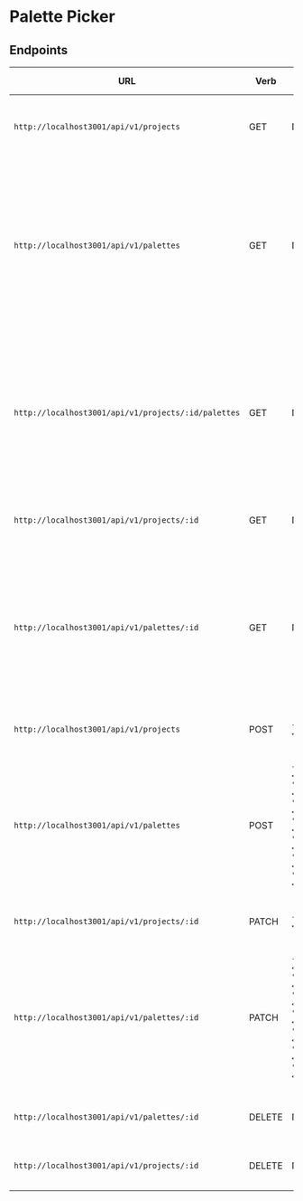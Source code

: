 # Palette Picker

## Endpoints

URL|Verb|Options|Sample Response
---|---|---|---
`http://localhost3001/api/v1/projects` | GET | Not needed | Array of all existing projects `{"project_id": 1, "name": Project 1}`
`http://localhost3001/api/v1/palettes` | GET | Not needed | Array of all existing palettes `{"project_id": 6, "name": "palette 1", "color_1": "#31393C", "color_2": "#2176FF", "color_3": "#33A1FD", "color_4": "#FDCA40", "color_5": "#F79824", "project_name": "test 2"}`
`http://localhost3001/api/v1/projects/:id/palettes` | GET | Not neeed | Array of all existing `{"project_id": 6, "name": "palette 1", "color_1": "#31393C", "color_2": "#2176FF", "color_3": "#33A1FD", "color_4": "#FDCA40", "color_5": "#F79824", "project_name": "test 2"}`
`http://localhost3001/api/v1/projects/:id` | GET | Not needed | Single project by id `{"project_id": 1, "name": Project 1}`
`http://localhost3001/api/v1/palettes/:id` | GET | Not needed | Single palette by id `{"project_id": 6, "name": "palette 1", "color_1": "#31393C", "color_2": "#2176FF", "color_3": "#33A1FD", "color_4": "#FDCA40", "color_5": "#F79824", "project_name": "test 2"}`
`http://localhost3001/api/v1/projects` | POST | `{"name": <String>}` | New project `{"project_id": 2, "Name": "Project 2"}`
`http://localhost3001/api/v1/palettes` | POST | `{"name": <String>, "color_1": <String>, "color_2": <String>, "color_3": <String>, "color_4": <String>, "color_5": <String>, "project_name": <String>}`| New Pallete `{"project_id": 7, "name": "palette 20", "color_1": "#31393C", "color_2": "#2176FF", "color_3": "#33A1FD", "color_4": "#FDCA40", "color_5": "#F79824", "project_name": "test 2"}`
`http://localhost3001/api/v1/projects/:id` | PATCH | `{"name": <String>}` | Updated Project `{"project_id": 1, "name": "new project name"}`
`http://localhost3001/api/v1/palettes/:id` | PATCH | `{"project_id: <Integer>, "name": <String>, "color_1": <String>, "color_2": <String>, "color_3": <String>, "color_4": <String>, "color_5": <String>}` | Updated Palette `{"project_id": 7, "name": "New Project 20", "color_1": "#31393C", "color_2": "#2176FF", "color_3": "#33A1FD", "color_4": "#FDCA40", "color_5": "#F79824", "project_name": "test 2"}`
`http://localhost3001/api/v1/palettes/:id` | DELETE | Not needed | Status code of '204' and string of which palette was deleted
`http://localhost3001/api/v1/projects/:id` | DELETE | Not needed | Status code of '204' and string of which palette was deleted

